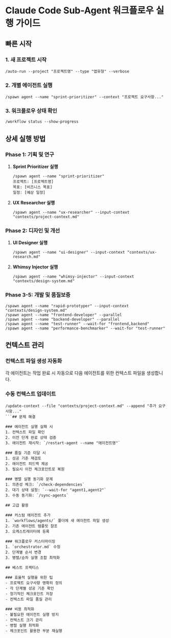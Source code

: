 # Claude Code Sub-Agent 워크플로우 실행 가이드

## 빠른 시작

### 1. 새 프로젝트 시작
```
/auto-run --project "프로젝트명" --type "앱유형" --verbose
```

### 2. 개별 에이전트 실행
```
/spawn agent --name "sprint-prioritizer" --context "프로젝트 요구사항..."
```

### 3. 워크플로우 상태 확인
```
/workflow status --show-progress
```

## 상세 실행 방법

### Phase 1: 기획 및 연구
1. **Sprint Prioritizer 실행**
   ```
   /spawn agent --name "sprint-prioritizer" 
   프로젝트: [프로젝트명]
   목표: [비즈니스 목표]
   일정: [예상 일정]
   ```

2. **UX Researcher 실행**
   ```
   /spawn agent --name "ux-researcher" --input-context "contexts/project-context.md"
   ```

### Phase 2: 디자인 및 개선
1. **UI Designer 실행**
   ```
   /spawn agent --name "ui-designer" --input-context "contexts/ux-research.md"
   ```

2. **Whimsy Injector 실행**
   ```
   /spawn agent --name "whimsy-injector" --input-context "contexts/design-system.md"
   ```

### Phase 3-5: 개발 및 품질보증
```
/spawn agent --name "rapid-prototyper" --input-context "contexts/design-system.md"
/spawn agent --name "frontend-developer" --parallel
/spawn agent --name "backend-developer" --parallel  
/spawn agent --name "test-runner" --wait-for "frontend,backend"
/spawn agent --name "performance-benchmarker" --wait-for "test-runner"
```

## 컨텍스트 관리

### 컨텍스트 파일 생성 자동화
각 에이전트는 작업 완료 시 자동으로 다음 에이전트를 위한 컨텍스트 파일을 생성합니다.

### 수동 컨텍스트 업데이트
```
/update-context --file "contexts/project-context.md" --append "추가 요구사항..."
```## 문제 해결

### 에이전트 실행 실패 시
1. 컨텍스트 파일 확인
2. 이전 단계 완료 상태 검증
3. 에이전트 재시작: `/restart-agent --name "에이전트명"`

### 품질 기준 미달 시
1. 성공 기준 재검토
2. 에이전트 피드백 제공
3. 필요시 이전 체크포인트로 복원

### 병렬 실행 동기화 문제
1. 의존성 체크: `/check-dependencies`
2. 대기 상태 설정: `--wait-for "agent1,agent2"`
3. 수동 동기화: `/sync-agents`

## 고급 활용

### 커스텀 에이전트 추가
1. `workflows/agents/` 폴더에 새 에이전트 파일 생성
2. 기존 에이전트 템플릿 참조
3. 오케스트레이터에 등록

### 워크플로우 커스터마이징
1. `orchestrator.md` 수정
2. 단계별 순서 변경
3. 병렬/순차 실행 조합 최적화

## 베스트 프랙티스

### 효율적 실행을 위한 팁
- 프로젝트 요구사항 명확히 정의
- 각 단계별 성공 기준 확인
- 정기적인 체크포인트 저장
- 컨텍스트 파일 품질 관리

### 비용 최적화
- 불필요한 에이전트 실행 방지
- 컨텍스트 크기 관리
- 병렬 실행 최적화
- 체크포인트 활용한 부분 재실행